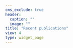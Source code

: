 ```yaml
---
cms_exclude: true
header:
  caption: ""
  image: ""
title: "Recent publications"
view: 4
type: widget_page
---
```

